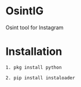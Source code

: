 # OsintIG
Osint tool for Instagram 

# Installation 

```
1. pkg install python 
```

```
2. pip install instaloader
```